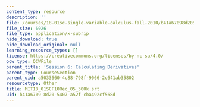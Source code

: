 ```yaml
---
content_type: resource
description: ''
file: /courses/18-01sc-single-variable-calculus-fall-2010/b41a67098d205407a52fcba492cf568d_MIT18_01SCF10Rec_05_300k.vtt
file_size: 6026
file_type: application/x-subrip
hide_download: true
hide_download_original: null
learning_resource_types: []
license: https://creativecommons.org/licenses/by-nc-sa/4.0/
ocw_type: OCWFile
parent_title: 'Session 6: Calculating Derivatives'
parent_type: CourseSection
parent_uid: a5033660-4c88-798f-9066-2c641ab35802
resourcetype: Other
title: MIT18_01SCF10Rec_05_300k.srt
uid: b41a6709-8d20-5407-a52f-cba492cf568d
---
```

